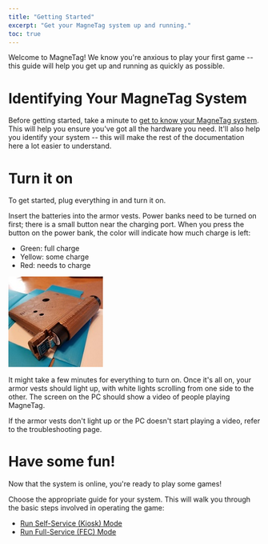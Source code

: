 ```yaml
---
title: "Getting Started"
excerpt: "Get your MagneTag system up and running."
toc: true
---
```


Welcome to MagneTag! We know you're anxious to play your first game -- this guide will help you get up and running as quickly as possible.

# Identifying Your MagneTag System

Before getting started, take a minute to [get to know your MagneTag system](know-your-system.md). This will help you ensure you've got all the hardware you need. It'll also help you identify your system -- this will make the rest of the documentation here a lot easier to understand.

# Turn it on
To get started, plug everything in and turn it on.

Insert the batteries into the armor vests. Power banks need to be turned on first; there is a small button near the charging port. When you press the button on the power bank, the color will indicate how much charge is left:
* Green: full charge
* Yellow: some charge
* Red: needs to charge

![batteries correctly inserted](powerbank.jpg)

It might take a few minutes for everything to turn on. Once it's all on, your armor vests should light up, with white lights scrolling from one side to the other. The screen on the PC should show a video of people playing MagneTag.

If the armor vests don't light up or the PC doesn't start playing a video, refer to the troubleshooting page.

# Have some fun!

Now that the system is online, you're ready to play some games!

Choose the appropriate guide for your system. This will walk you through the basic steps involved in operating the game:
* [Run Self-Service (Kiosk) Mode](run-kiosk-mode.md)
* [Run Full-Service (FEC) Mode](run-fec-mode.md)
